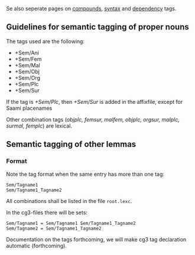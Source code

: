 



Se also seperate pages on [compounds](CompoundTags.html), [syntax](docu-sme-syntaxtags.html) and [dependency](docu-deptags.html) tags.


## Guidelines for semantic tagging of proper nouns


The tags used are the following: 

* +Sem/Ani 
* +Sem/Fem 
* +Sem/Mal 
* +Sem/Obj 
* +Sem/Org
* +Sem/Plc 
* +Sem/Sur


If the tag is *+Sem/Plc*, then *+Sem/Sur* is added in the affixfile, except for Saami placenames

Other combination tags (*objplc, femsur, malfem, objplc, orgsur, malplc, surmal, femplc*) are lexical.

      
## Semantic tagging of other lemmas


### Format
Note the tag format when the same entry has more than one tag:


```
Sem/Tagname1
Sem/Tagname1_Tagname2
```


All combinations shall be listed in the file `root.lexc`.

In the cg3-files there will be sets:

```
Sem/Tagname1 = Sem/Tagname1 Sem/Tagname1_Tagname2
Sem/Tagname2 = Sem/Tagname1_Tagname2
```

Documentation on the tags forthcoming, we will make cg3 tag declaration automatic (forthcoming).




